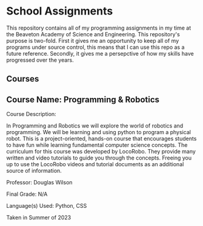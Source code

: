 # School Assignments

This repository contains all of my programming assignments in my time at the Beaveton Academy of Science and Engineering. This repository's purpose is two-fold. First it gives me an opportunity to keep all of my programs under source control, this means that I can use this repo as a future reference. Secondly, it gives me a persepctive of how my skills have progressed over the years.

Courses
----
Course Name: Programming & Robotics
----------------------------------------
Course Description: 

In Programming and Robotics we will explore the world of robotics and programming. We will be learning and using python to program a physical robot.  This is a project-oriented, hands-on course that encourages students to have fun while learning fundamental computer science concepts. The curriculum for this course was developed by LocoRobo.  They provide many written and video tutorials to guide you through the concepts. Freeing you up to use the LocoRobo videos and tutorial documents as an additional source of information.

Professor: Douglas Wilson

Final Grade: N/A

Language(s) Used: Python, CSS

Taken in Summer of 2023
